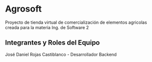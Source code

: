 # Agrosoft
Proyecto de tienda virtual de comercialización de elementos agricolas creada para la materia Ing. de Software 2

## Integrantes y Roles del Equipo

José Daniel Rojas Castiblanco - Desarrollador Backend

